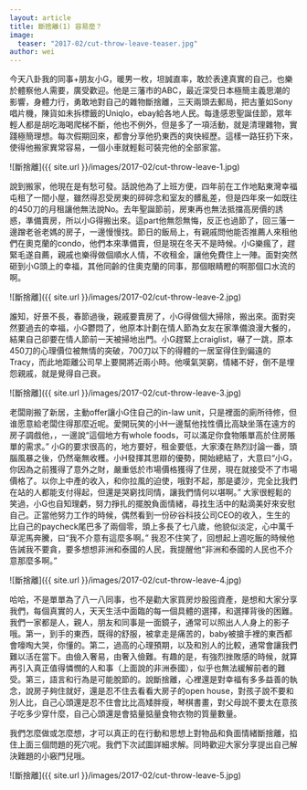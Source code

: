 ```yaml
---
layout: article
title: 斷捨離(1) 容易麼？
image:
  teaser: "2017-02/cut-throw-leave-teaser.jpg"
author: wei
---
```

今天八卦我的同事+朋友小G，暖男一枚，坦誠直率，敢於表達真實的自己，也樂於體察他人需要，廣受歡迎。他是三藩市的ABC，最近深受日本極簡主義思潮的影響，身體力行，勇敢地對自己的雜物斷捨離，三天兩頭去郵局，把古董如Sony唱片機，陳貨如未拆標籤的Uniqlo，ebay給各地人民。每逢感恩聖誕佳節，眾年輕人都是胡吃海喝爬梯不斷，他也不例外，但是多了一項活動，就是清理雜物，實踐極簡理想。每次假期回來，都會分享他扔東西的爽快經歷。這樣一路狂扔下來，使得他搬家異常容易，一個小車就輕鬆可裝完他的全部家當。

![斷捨離]({{ site.url }}/images/2017-02/cut-throw-leave-1.jpg)

說到搬家，他現在是有愁可發。話說他為了上班方便，四年前在工作地點東灣幸福屯租了一間小屋，雖然得忍受房東的碎碎念和室友的髒亂差，但是四年來一如既往的450刀的月租讓他無法說No。去年聖誕節前，房東再也無法抵擋高房價的誘惑，準備賣房，所以小G得搬出來。這part他無怨無悔，反正也過節了，回三藩一邊蹭老爸老媽的房子，一邊慢慢找。節日的飯局上，有親戚問他能否推薦人來租他們在奧克蘭的condo，他們本來準備賣，但是現在冬天不是時候。小G樂瘋了，趕緊毛遂自薦，親戚也樂得做個順水人情，不收租金，讓他免費住上一陣。面對突然砸到小G頭上的幸福，其他同齡的住奧克蘭的同事，那個眼睛瞪的啊那個口水流的啊。

![斷捨離]({{ site.url }}/images/2017-02/cut-throw-leave-2.jpg)

誰知，好景不長，春節過後，親戚要賣房了，小G得做個大掃除，搬出來。面對突然要過去的幸福，小G鬱悶了，他原本計劃在情人節為女友在家準備浪漫大餐的，結果自己卻要在情人節前一天被掃地出門。小G趕緊上craiglist，嚇了一跳，原本450刀的心理價位被無情的突破，700刀以下的得體的一居室得住到偏遠的Tracy，而此地距離公司早上要開將近兩小時。他嘆氣哭窮，情緒不好，倒不是埋怨親戚，就是覺得自己衰。

![斷捨離]({{ site.url }}/images/2017-02/cut-throw-leave-3.jpg)

老闆剛搬了新居，主動offer讓小G住自己的in-law unit，只是裡面的廁所待修，但谁愿意給老闆住得那麼近呢。愛開玩笑的小H一邊幫他找性價比高缺坐落在遠方的房子調戲他，，一邊說“這個地方有whole foods，可以滿足你食物賬單高於住房賬單的需求。” 小G的要求很高的，地方要好，租金要低，大家湊在熱烈討論一番，頭腦風暴之後，仍然毫無收穫。小H發揮其思辯的優勢，開始總結了，大意曰“小G，你因為之前獲得了意外之財，嚴重低於市場價格獲得了住房，現在就接受不了市場價格了。以你上中產的收入，和你拉風的迫使，哦對不起，那是婆沙，完全比我們在站的人都能支付得起，但還是哭窮找同情，讓我們情何以堪啊。” 大家很輕鬆的笑過，小G也自知理虧，努力掙扎的擺脫負面情緒，尋找生活中的點滴美好來安慰自己。正當他努力工作的時候，偶然看到一份矽谷科技公司CEO的收入，生生的比自己的paycheck尾巴多了兩個零，頭上多長了七八歲，他貌似淡定，心中萬千草泥馬奔騰，曰“我不介意有這麼多啊。” 我忍不住笑了，回想起上週吃飯的時候他告誡我不要貪，要多想想非洲和泰國的人民，我提醒他“非洲和泰國的人民也不介意那麼多啊。”

![斷捨離]({{ site.url }}/images/2017-02/cut-throw-leave-4.jpg)

哈哈，不是單單為了八一八同事，也不是勸大家買房炒股囤資產，是想和大家分享我們，每個真實的人，天天生活中面臨的每一個具體的選擇，和選擇背後的困難。我們一家都是人，親人，朋友和同事是一面鏡子，通常可以照出人人身上的影子哦。第一，到手的東西，既得的舒服，被拿走是痛苦的，baby被搶手裡的東西都會嚎啕大哭，你懂的。第二，過高的心理預期，以及和別人的比較，通常會讓我們難以活在當下。由儉入奢易，由奢入儉難。有趣的是，有強烈挫敗感的時候，就算再引入真正值得憐憫的人和事（​​上面說的非洲泰國），似乎也無法緩解前者的難受。第三，語言和行為是可能脫節的。說斷捨離，心裡還是對幸福有多多益善的執念，說房子夠住就好，還是忍不住去看看大房子的open house，對孩子說不要和別人比，自己心頭還是忍不住會比比高矮胖瘦，琴棋書畫，對父母說不要太在意孩子吃多少穿什麼，自己心頭還是會掂量掂量食物衣物的質量數量。

我們怎麼做或怎麼想，才可以真正的在行動和思想上對物品和負面情緒斷捨離，掐住上面三個問題的死穴呢。我們下次試圖詳細求解。同時歡迎大家分享提出自己解決難題的小竅門兒哦。

![斷捨離]({{ site.url }}/images/2017-02/cut-throw-leave-5.jpg)